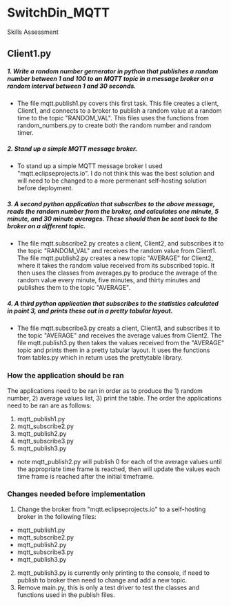 # SwitchDin_MQTT
Skills Assessment

## Client1.py

##### 1. Write a random number gernerator in python that publishes a random number between 1 and 100 to an MQTT topic in a message broker on a random interval between 1 and 30 seconds.  

* The file mqtt.publish1.py covers this first task.  This file creates a client, Client1, and connects to a broker to publish a random value at a random time to the topic "RANDOM_VAL". This files uses the functions from random_numbers.py to create both the random number and random timer. 

##### 2. Stand up a simple MQTT message broker.  

* To stand up a simple MQTT message broker I used "mqtt.eclipseprojects.io".  I do not think this was the best solution and will need to be changed to a more permenant self-hosting solution before deployment.  

##### 3. A second python application that subscribes to the above message, reads the random number from the broker, and calculates one minute, 5 minute, and 30 minute averages.  These should then be sent back to the broker on a different topic.  

* The file mqtt.subscribe2.py creates a client, Client2, and subscribes it to the topic "RANDOM_VAL" and receives the random value from Client1.  The file mqtt.publish2.py creates a new topic "AVERAGE" for Client2, where it takes the random value received from its subscribed topic. It then uses the classes from averages.py to produce the average of the random value every minute, five minutes, and thirty minutes and publishes them to the topic "AVERAGE".  

##### 4. A third python application that subscribes to the statistics calculated in point 3, and prints these out in a pretty tabular layout. 

* The file mqtt.subscribe3.py creats a client, Client3, and subscribes it to the topic "AVERAGE" and receives the average values from Client2. The file mqtt.publish3.py then takes the values received from the "AVERAGE" topic and prints them in a pretty tabular layout. It uses the functions from tables.py which in return uses the prettytable library.   

### How the application should be ran

The applications need to be ran in order as to produce the 1) random number, 2) average values list, 3) print the table. The order the applications need to be ran are as follows:

1) mqtt_publish1.py
2) mqtt_subscribe2.py
3) mqtt_publish2.py
4) mqtt_subscribe3.py
5) mqtt_publish3.py

* note mqtt_publish2.py will publish 0 for each of the average values until the appropriate time frame is reached, then will update the values each time frame is reached after the initial timeframe.   

### Changes needed before implementation 

1) Change the broker from "mqtt.eclipseprojects.io" to a self-hosting broker in the following files:
* mqtt_publish1.py
* mqtt_subscribe2.py
* mqtt_publish2.py
* mqtt_subscribe3.py
* mqtt_publish3.py

2) mqtt_publish3.py is currently only printing to the console, if need to publish to broker then need to change and add a new topic.
3) Remove main.py, this is only a test driver to test the classes and functions used in the publish files. 





